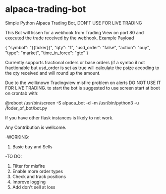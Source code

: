 # alpaca-trading-bot
Simple Python Alpaca Trading Bot, DON'T USE FOR LIVE TRADING

This Bot will lissen for a webhook from Trading View on port 80 and executed the trade received by the webhook.
Example Payload

{ 
"symbol": "{{ticker}}", 
"qty": "1", 
"usd_order": "false", 
"action": "buy", 
"type": "market",
"time_in_force": "gtc" 
}


Currently supports fractional orders or base orders (if a symbo il not fractionable but usd_order is set as true will calculate the psize accoding to the qty received and will round up the amount.

Due to the wellknown Tradingview misfire problem on alerts DO NOT USE IT FOR LIVE TRADING.
to start the bot is suggested to use screen
start at boot on crontab with:

@reboot /usr/bin/screen -S alpaca_bot -d -m   /usr/bin/python3 -u /foder_of_bot/bot.py

If you have other flask instances is likely to not work.


Any Contribution is wellcome.

-WORKING:
1. Basic buy and Sells

-TO DO:

1. Filter for misfire 
2. Enable more order types
3. Check and track positions 
4. Improve logging
5. Add don't sell at loss

